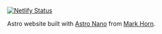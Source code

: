 [![Netlify Status](https://api.netlify.com/api/v1/badges/cfd1e2ae-ccac-4d2a-90ae-11043ffca7a5/deploy-status)](https://app.netlify.com/sites/b2tc-www/deploys)

Astro website built with [Astro Nano](https://astro.build/themes/details/astronano/) from [Mark Horn](https://github.com/markhorn-dev).
